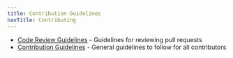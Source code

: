 ```yaml
---
title: Contribution Guidelines
navTitle: Contributing
---
```


- [Code Review Guidelines](code-review-guidelines.md) - Guidelines for reviewing pull requests
- [Contribution Guidelines](contribution-guidelines.md) - General guidelines to follow for all contributors
